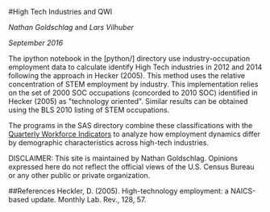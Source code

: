 #High Tech Industries and QWI

*Nathan Goldschlag* and *Lars Vilhuber*

*September 2016*


The ipython notebook in the [python/] directory use industry-occupation employment data to calculate identify High Tech industries in 2012 and 2014 following the approach in Hecker (2005). This method uses the relative concentration of STEM employment by industry. This implementation relies on the set of 2000 SOC occupations (concorded to 2010 SOC) identified in Hecker (2005) as "technology oriented". Similar results can be obtained using the BLS 2010 listing of STEM occupations. 

The programs in the SAS directory combine these classifications with the [Quarterly Workforce Indicators](http://lehd.ces.census.gov/data/#qwi) to analyze how employment dynamics differ by demographic characteristics across high-tech industries.


DISCLAIMER: This site is maintained by Nathan Goldschlag. Opinions expressed here do not reflect the official views of the U.S. Census Bureau or any other public or private organization.

##References
Heckler, D. (2005). High-technology employment: a NAICS-based update. Monthly Lab. Rev., 128, 57.

